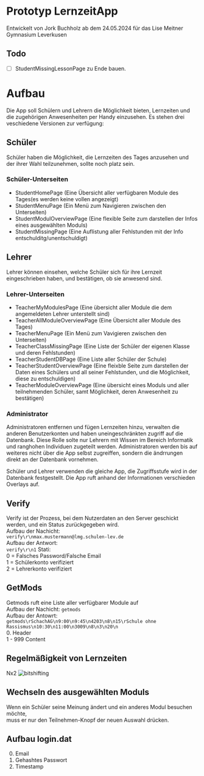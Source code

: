 # Prototyp LernzeitApp
Entwickelt von Jork Buchholz ab dem 24.05.2024 für das Lise Meitner Gymnasium Leverkusen
## Todo
- [ ] StudentMissingLessonPage zu Ende bauen.
# Aufbau
Die App soll Schülern und Lehrern die Möglichkeit bieten, Lernzeiten und die zugehörigen Anwesenheiten per Handy einzusehen.
Es stehen drei veschiedene Versionen zur verfügung:
## Schüler
Schüler haben die Möglichkeit, die Lernzeiten des Tages anzusehen und der ihrer Wahl teilzunehmen, sollte noch platz sein.
### Schüler-Unterseiten
- StudentHomePage          (Eine Übersicht aller verfügbaren Module des Tages(es werden keine vollen angezeigt)
- StudentMenuPage          (Ein Menü zum Navigieren zwischen den Unterseiten)
- StudentModulOverviewPage (Eine flexible Seite zum darstellen der Infos eines ausgewählten Moduls)
- StudentMissingPage       (Eine Auflistung aller Fehlstunden mit der Info entschulditg/unentschuldigt)
## Lehrer
Lehrer können einsehen, welche Schüler sich für ihre Lernzeit eingeschrieben haben,
und bestätigen, ob sie anwesend sind.
### Lehrer-Unterseiten
- TeacherMyModulesPage       (Eine übersicht aller Module die dem angemeldeten Lehrer unterstellt sind)
- TeacherAllModuleOverviewPage  (Eine Übersicht aller Module des Tages)
- TeacherMenuPage            (Ein Menü zum Vavigieren zwischen den Unterseiten)
- TeacherClassMissingPage    (Eine Liste der Schüler der eigenen Klasse und deren Fehlstunden)
- TeacherStudentDBPage       (Eine Liste aller Schüler der Schule)
- TeacherStudentOverviewPage (Eine fleixble Seite zum darstellen der Daten eines Schülers und all seiner Fehlstunden, und die Möglichkeit, diese zu entschuldigen)
- TeacherModuleOverviewPage  (Eine übersicht eines Moduls und aller teilnehmenden Schüler, samt Möglichkeit, deren Anwesenheit zu bestätigen)
### Administrator
Administratoren entfernen und fügen Lernzeiten hinzu, verwalten die anderen Benutzerkonten und haben uneingeschränkten zugriff auf die Datenbank.
Diese Rolle solte nur Lehrern mit Wissen im Bereich Informatik und ranghohen Individuen zugeteilt werden.
Administratoren werden bis auf weiteres nicht über die App selbst zugreiffen, sondern die ändrrungen direkt an der Datenbank vornehmen.

Schüler und Lehrer verwenden die gleiche App, die Zugriffsstufe wird in der Datenbank festgestellt. Die App ruft anhand der Informationen verschieden Overlays auf.

## Verify
Verify ist der Prozess, bei dem Nutzerdaten an den Server geschickt werden, und ein Status zurückgegeben wird.  
Aufbau der Nachicht:  
```verify\r\nmax.mustermann@lmg.schulen-lev.de```  
Aufbau der Antwort:  
```verify\r\n1```
Stati:  
0 = Falsches Password/Falsche Email  
1 = Schülerkonto verifiziert  
2 = Lehrerkonto  verifiziert   
## GetMods
Getmods ruft eine Liste aller verfügbarer Module auf  
Aufbau der Nachicht:
```getmods```  
Aufbau der Antowrt:  
```getmods\rSchachAG\n9:00\n9:45\n4203\n8\n15\rSchule ohne Rassismus\n10:30\n11:00\n3009\n8\n3\n20\n```  
0.      Header  
1 - 999 Content  
## Regelmäßigkeit von Lernzeiten
Nx2
![bitshifting](https://github.com/Joelbu537/LernzeitApp-Versuch2/assets/89338010/f7496b42-eb2e-4f11-a32b-6550c405fe4b)
## Wechseln des ausgewählten Moduls
Wenn ein Schüler seine Meinung ändert und ein anderes Modul besuchen möchte,  
muss er nur den Teilnehmen-Knopf der neuen Auswahl drücken.
## Aufbau login.dat
0. Email
1. Gehashtes Passwort
2. Timestamp
